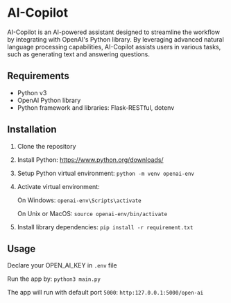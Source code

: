 # AI-Copilot

AI-Copilot is an AI-powered assistant designed to streamline the workflow by integrating with OpenAI's Python library. By leveraging advanced natural language processing capabilities, AI-Copilot assists users in various tasks, such as generating text and answering questions.

## Requirements

- Python v3
- OpenAI Python library
- Python framework and libraries: Flask-RESTful, dotenv

## Installation
1) Clone the repository
2) Install Python: https://www.python.org/downloads/
3) Setup Python virtual environment: `python -m venv openai-env`
4) Activate virtual environment:

    On Windows: `openai-env\Scripts\activate`

    On Unix or MacOS: `source openai-env/bin/activate`
5) Install library dependencies: `pip install -r requirement.txt`

## Usage
Declare your OPEN_AI_KEY in `.env` file

Run the app by: `python3 main.py`

The app will run with default port `5000`: `http:127.0.0.1:5000/open-ai`
